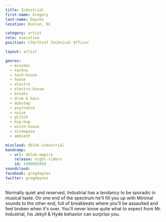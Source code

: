 ```yaml
---
title: Industrial
first-name: Gregory
last-name: Daynes
location: Duncan, BC

category: artist
role: executive
position: CTO/Chief Technical Officer

layout: artist

genres:
  - minimal
  - techno
  - tech-house
  - house
  - electro
  - electro-house
  - breaks
  - drum & bass
  - dubstep
  - psytrance
  - noise
  - glitch
  - hip-hop
  - witch-house
  - screwgaze
  - ambient

mixcloud: dblok-industrial
bandcamp:
  - url: dblok-empire
    release: night-riders
    id: 3490092856
soundcloud: 
facebook: gregdaynes
twitter: gregdaynes
---
```


Normally quiet and reserved, Industrial has a tendancy to be sporadic in musical taste. On one end of the spectrum he'll fill you up with Minimal sounds to the other end, full of breakbeats where you'll be assaulted and feel broken when it's over. You'll never know quite what to expect from Mr. Industrial, his Jekyll & Hyde behavior can surprise you.